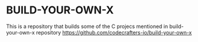 # BUILD-YOUR-OWN-X

This is a repository that builds some of the C projecs mentioned in build-your-own-x repository
https://github.com/codecrafters-io/build-your-own-x
